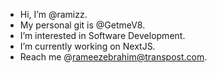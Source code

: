 - Hi, I’m @ramizz.
- My personal git is @GetmeV8.
- I’m interested in Software Development.
- I’m currently working on NextJS.
- Reach me @rameezebrahim@transpost.com.
<!---
raamizz/raamizz is a ✨ special ✨ repository because its `README.md` (this file) appears on your GitHub profile.
You can click the Preview link to take a look at your changes.
--->
